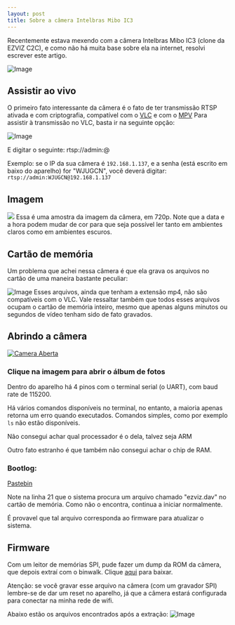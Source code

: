 ```yaml
---
layout: post
title: Sobre a câmera Intelbras Mibo IC3
---
```


Recentemente estava mexendo com a câmera Intelbras Mibo IC3 (clone da EZVIZ C2C), e como não há muita base sobre ela na internet, resolvi escrever este artigo.

![Image](https://i.imgur.com/xziOEC4.jpg)

## Assistir ao vivo
O primeiro fato interessante da câmera é o fato de ter transmissão RTSP ativada e com criptografia, compatível com o [VLC](https://www.videolan.org/index.pt-BR.html) e com o [MPV]([https://mpv.io/](https://mpv.io/))
Para assistir à transmissão no VLC, basta ir na seguinte opção:

![Image](https://i.imgur.com/RC6SqUo.png)

E digitar o seguinte:
rtsp://admin:<SENHA>@<IP da camera>

Exemplo: se o IP da sua câmera é `192.168.1.137`, e a senha (está escrito em baixo do aparelho) for "WJUGCN", você deverá digitar:
`rtsp://admin:WJUGCN@192.168.1.137`
## Imagem
![](https://i.imgur.com/NbVynZI.png)
Essa é uma amostra da imagem da câmera, em 720p. Note que a data e a hora podem mudar de cor para que seja possível ler tanto em ambientes claros como em ambientes escuros.
## Cartão de memória
Um problema que achei nessa câmera é que ela grava os arquivos no cartão de uma maneira bastante peculiar:

![Image](https://i.imgur.com/hiWuAlJ.png)
Esses arquivos, ainda que tenham a extensão mp4, não são compatíveis com o VLC. Vale ressaltar também que todos esses arquivos ocupam o cartão de memória inteiro, mesmo que apenas alguns minutos ou segundos de vídeo tenham sido de fato gravados.

## Abrindo a câmera
[![Camera Aberta](https://i.imgur.com/Gttb1jU.png)](https://imgur.com/a/Kf6RrMa)


### Clique na imagem para abrir o álbum de fotos
Dentro do aparelho há 4 pinos com o terminal serial (o UART), com baud rate de 115200. 

Há vários comandos disponíveis no terminal, no entanto, a maioria apenas retorna um erro quando executados. Comandos simples, como por exemplo `ls` não estão disponíveis. 

Não consegui achar qual processador é o dela, talvez seja ARM

Outro fato estranho é que também não consegui achar o chip de RAM.
### Bootlog:

[Pastebin](https://pastebin.com/W2fcXd5P)

Note na linha 21 que o sistema procura um arquivo chamado "ezviz.dav" no cartão de memória. Como não o encontra, continua a iniciar normalmente.

É provavel que tal arquivo corresponda ao firmware para atualizar o sistema.
## Firmware
Com um leitor de memórias SPI, pude fazer um dump da ROM da câmera, que depois extraí com o binwalk. 
Clique [aqui](http://www.mediafire.com/file/sarv0etwyzs6hja/intelbras-mibo-dump.bin/file) para baixar.

Atenção: se você gravar esse arquivo na câmera (com um gravador SPI) lembre-se de dar um reset no aparelho, já que a câmera estará configurada para conectar na minha rede de wifi.

Abaixo estão os arquivos encontrados após a extração:
![Image](https://i.imgur.com/VtYC5XK.png)
